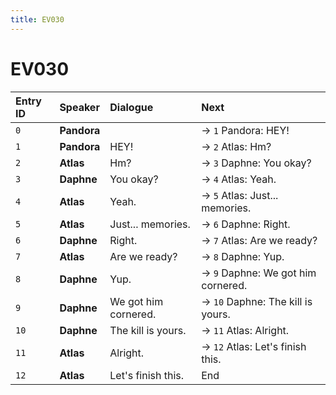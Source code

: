 ```yaml
---
title: EV030
---
```


# EV030


| Entry ID | Speaker | Dialogue | Next |
| :------- | :------ | :------- | :------------ |
| `0` | **Pandora** |  | → `1` Pandora: HEY\! |
| `1` | **Pandora** | HEY\! | → `2` Atlas: Hm? |
| `2` | **Atlas** | Hm? | → `3` Daphne: You okay? |
| `3` | **Daphne** | You okay? | → `4` Atlas: Yeah\. |
| `4` | **Atlas** | Yeah\. | → `5` Atlas: Just\.\.\. memories\. |
| `5` | **Atlas** | Just\.\.\. memories\. | → `6` Daphne: Right\. |
| `6` | **Daphne** | Right\. | → `7` Atlas: Are we ready? |
| `7` | **Atlas** | Are we ready? | → `8` Daphne: Yup\. |
| `8` | **Daphne** | Yup\. | → `9` Daphne: We got him cornered\. |
| `9` | **Daphne** | We got him cornered\. | → `10` Daphne: The kill is yours\. |
| `10` | **Daphne** | The kill is yours\. | → `11` Atlas: Alright\. |
| `11` | **Atlas** | Alright\. | → `12` Atlas: Let's finish this\. |
| `12` | **Atlas** | Let's finish this\. | End |
